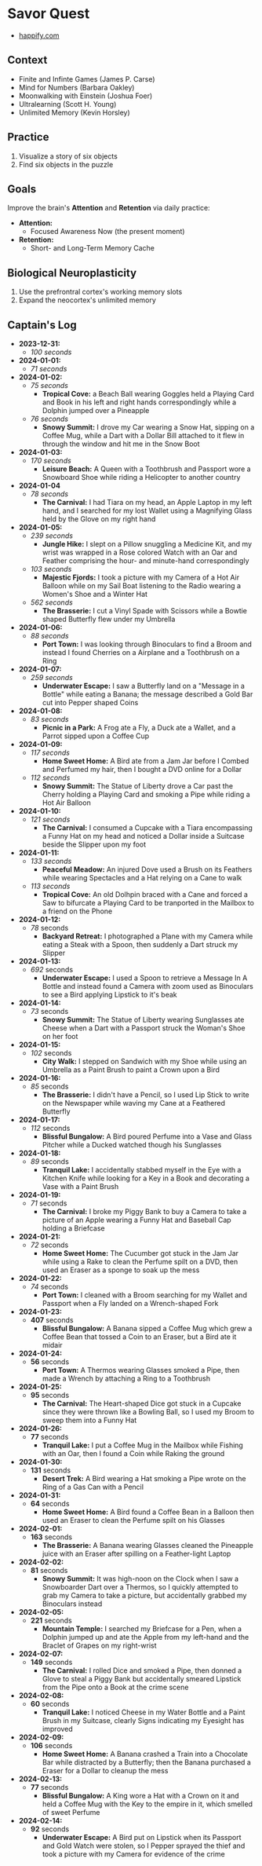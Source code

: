 # Savor Quest
* [happify.com](https://www.happify.com)


## Context

* Finite and Infinte Games (James P. Carse)
* Mind for Numbers (Barbara Oakley)
* Moonwalking with Einstein (Joshua Foer)
* Ultralearning (Scott H. Young)
* Unlimited Memory (Kevin Horsley)


## Practice

1. Visualize a story of six objects
2. Find six objects in the puzzle


## Goals

Improve the brain's **Attention** and **Retention** via daily practice:

* **Attention:**
  * Focused Awareness Now (the present moment)
* **Retention:**
  * Short- and Long-Term Memory Cache


## Biological Neuroplasticity

1. Use the prefrontral cortex's working memory slots
2. Expand the neocortex's unlimited memory


## Captain's Log

* **2023-12-31:**
  * *100 seconds*
* **2024-01-01:**
  * *71 seconds*
* **2024-01-02:**
  * *75 seconds*
    * **Tropical Cove:** a Beach Ball wearing Goggles held a Playing Card and Book in his left and right hands correspondingly while a Dolphin jumped
 over a Pineapple
  * *76 seconds*
    * **Snowy Summit:** I drove my Car wearing a Snow Hat, sipping on a Coffee Mug, while a Dart with a Dollar Bill attached to it flew in through the window and hit me in the Snow Boot
* **2024-01-03:**
  * *170 seconds*
    * **Leisure Beach:** A Queen with a Toothbrush and Passport wore a Snowboard Shoe while riding a Helicopter to another country
* **2024-01-04**
  * *78 seconds*
    * **The Carnival:** I had Tiara on my head, an Apple Laptop in my left hand, and I searched for my lost Wallet using a Magnifying Glass held by the Glove on my right hand
* **2024-01-05:**
  * *239 seconds*
    * **Jungle Hike:** I slept on a Pillow snuggling a Medicine Kit, and my wrist was wrapped in a Rose colored Watch with an Oar and Feather comprising the hour- and minute-hand correspondingly
  * *103 seconds*
    * **Majestic Fjords:** I took a picture with my Camera of a Hot Air Balloon while on my Sail Boat listening to the Radio wearing a Women's Shoe and a Winter Hat
  * *562 seconds*
    * **The Brasserie:** I cut a Vinyl Spade with Scissors while a Bowtie shaped Butterfly flew under my Umbrella
* **2024-01-06:**
  * *88 seconds*
    * **Port Town:** I was looking through Binoculars to find a Broom and instead I found Cherries on a Airplane and a Toothbrush on a Ring
* **2024-01-07:**
  * *259 seconds*
    * **Underwater Escape:** I saw a Butterfly land on a "Message in a Bottle" while eating a Banana; the message described a Gold Bar cut into Pepper shaped Coins
* **2024-01-08:**
  * *83 seconds*
    * **Picnic in a Park:** A Frog ate a Fly, a Duck ate a Wallet, and a Parrot sipped upon a Coffee Cup
* **2024-01-09:**
  * *117 seconds*
    * **Home Sweet Home:** A Bird ate from a Jam Jar before I Combed and Perfumed my hair, then I bought a DVD online for a Dollar
  * *112 seconds*
    * **Snowy Summit:** The Statue of Liberty drove a Car past the Cherry holding a Playing Card and smoking a Pipe while riding a Hot Air Balloon
* **2024-01-10:**
  * *121 seconds*
    * **The Carnival:** I consumed a Cupcake with a Tiara encompassing a Funny Hat on my head and noticed a Dollar inside a Suitcase beside the Slipper upon my foot
* **2024-01-11:**
  * *133 seconds*
    * **Peaceful Meadow:** An injured Dove used a Brush on its Feathers while wearing Spectacles and a Hat relying on a Cane to walk
  * *113 seconds*
    * **Tropical Cove:** An old Dolhpin braced with a Cane and forced a Saw to bifurcate a Playing Card to be tranported in the Mailbox to a friend on the Phone
* **2024-01-12:**
  * *78* seconds
    * **Backyard Retreat:** I photographed a Plane with my Camera while eating a Steak with a Spoon, then suddenly a Dart struck my Slipper
* **2024-01-13:**
  * *692* seconds
    * **Underwater Escape:** I used a Spoon to retrieve a Message In A Bottle and instead found a Camera with zoom used as Binoculars to see a Bird applying Lipstick to it's beak
* **2024-01-14:**
  * *73* seconds
    * **Snowy Summit:** The Statue of Liberty wearing Sunglasses ate Cheese when a Dart with a Passport struck the Woman's Shoe on her foot
* **2024-01-15:**
  * *102* seconds
    * **City Walk:** I stepped on Sandwich with my Shoe while using an Umbrella as a Paint Brush to paint a Crown upon a Bird
* **2024-01-16:**
  * *85* seconds
    * **The Brasserie:** I didn't have a Pencil, so I used Lip Stick to write on the Newspaper while waving my Cane at a Feathered Butterfly
* **2024-01-17:**
  * *112* seconds
    * **Blissful Bungalow:** A Bird poured Perfume into a Vase and Glass Pitcher while a Ducked watched though his Sunglasses
* **2024-01-18:**
  * *89* seconds
    * **Tranquil Lake:** I accidentally stabbed myself in the Eye with a Kitchen Knife while looking for a Key in a Book and decorating a Vase with a Paint Brush
* **2024-01-19:**
  * *71* seconds
    * **The Carnival:** I broke my Piggy Bank to buy a Camera to take a picture of an Apple wearing a Funny Hat and Baseball Cap holding a Briefcase
* **2024-01-21:**
  * *72* seconds
    * **Home Sweet Home:** The Cucumber got stuck in the Jam Jar while using a Rake to clean the Perfume spilt on a DVD, then used an Eraser as a sponge to soak up the mess
* **2024-01-22:**
  * *74* seconds
    * **Port Town:** I cleaned with a Broom searching for my Wallet and Passport when a Fly landed on a Wrench-shaped Fork
* **2024-01-23:**
  * **407** seconds
    * **Blissful Bungalow:** A Banana sipped a Coffee Mug which grew a Coffee Bean that tossed a Coin to an Eraser, but a Bird ate it midair
* **2024-01-24:**
  * **56** seconds
    * **Port Town:** A Thermos wearing Glasses smoked a Pipe, then made a Wrench by attaching a Ring to a Toothbrush
* **2024-01-25:**
  * **95** seconds
    * **The Carnival:** The Heart-shaped Dice got stuck in a Cupcake since they were thrown like a Bowling Ball, so I used my Broom to sweep them into a Funny Hat
* **2024-01-26:**
  * **77** seconds
    * **Tranquil Lake:** I put a Coffee Mug in the Mailbox while Fishing with an Oar, then I found a Coin while Raking the ground
* **2024-01-30:**
  * **131** seconds
    * **Desert Trek:** A Bird wearing a Hat smoking a Pipe wrote on the Ring of a Gas Can with a Pencil
* **2024-01-31:**
  * **64** seconds
    * **Home Sweet Home:** A Bird found a Coffee Bean in a Balloon then used an Eraser to clean the Perfume spilt on his Glasses
* **2024-02-01:**
  * **163** seconds
    * **The Brasserie:** A Banana wearing Glasses cleaned the Pineapple juice with an Eraser after spilling on a Feather-light Laptop
* **2024-02-02:**
  * **81** seconds
    * **Snowy Summit:** It was high-noon on the Clock when I saw a Snowboarder Dart over a Thermos, so I quickly attempted to grab my Camera to take a picture, but accidentally grabbed my Binoculars instead
* **2024-02-05:**
  * **221** seconds
    * **Mountain Temple:** I searched my Briefcase for a Pen, when a Dolphin jumped up and ate the Apple from my left-hand and the Braclet of Grapes on my right-wrist
* **2024-02-07:**
  * **149** seconds
    * **The Carnival:** I rolled Dice and smoked a Pipe, then donned a Glove to steal a Piggy Bank but accidentally smeared Lipstick from the Pipe onto a Book at the crime scene
* **2024-02-08:**
  * **60** seconds
    * **Tranquil Lake:** I noticed Cheese in my Water Bottle and a Paint Brush in my Suitcase, clearly Signs indicating my Eyesight has improved
* **2024-02-09:**
  * **106** seconds
    * **Home Sweet Home:** A Banana crashed a Train into a Chocolate Bar while distracted by a Butterfly; then the Banana purchased a Eraser for a Dollar to cleanup the mess
* **2024-02-13:**
  * **77** seconds
    * **Blissful Bungalow:** A King wore a Hat with a Crown on it and held a Coffee Mug with the Key to the empire in it, which smelled of sweet Perfume
* **2024-02-14:**
  * **92** seconds
    * **Underwater Escape:** A Bird put on Lipstick when its Passport and Gold Watch were stolen, so I Pepper sprayed the thief and took a picture with my Camera for evidence of the crime